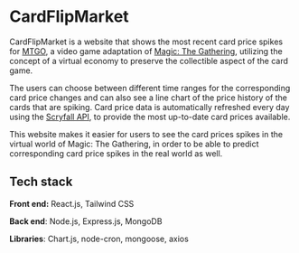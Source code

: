 
# CardFlipMarket

CardFlipMarket is a website that shows the most recent card price spikes for [MTGO](https://www.mtgo.com/en/mtgo), a video game adaptation of [Magic: The Gathering](https://magic.wizards.com/en), utilizing the concept of a virtual economy to preserve the collectible aspect of the card game. 

The users can choose between different time ranges for the corresponding card price changes and can also see a line chart of the price history of the cards that are spiking. Card price data is automatically refreshed every day using the [Scryfall API](https://scryfall.com/docs/api), to provide the most up-to-date card prices available. 

This website makes it easier for users to see the card prices spikes in the virtual world of Magic: The Gathering, in order to be able to predict corresponding card price spikes in the real world as well.



## Tech stack

**Front end:** React.js, Tailwind CSS

**Back end**: Node.js, Express.js, MongoDB

**Libraries**: Chart.js, node-cron, mongoose, axios

